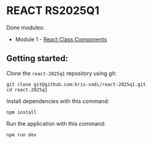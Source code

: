 # REACT RS2025Q1

Done modules:

- Module 1 - [React Class Components](https://github.com/kris-vadi/react-2025q1/tree/class-components)

## Getting started:

Clone the `react-2025q1` repository using git:

```
git clone git@github.com:kris-vadi/react-2025q1.git
cd react-2025q1
```

Install dependencies with this command:

```
npm install
```

Run the application with this command:

```
npm run dev
```
